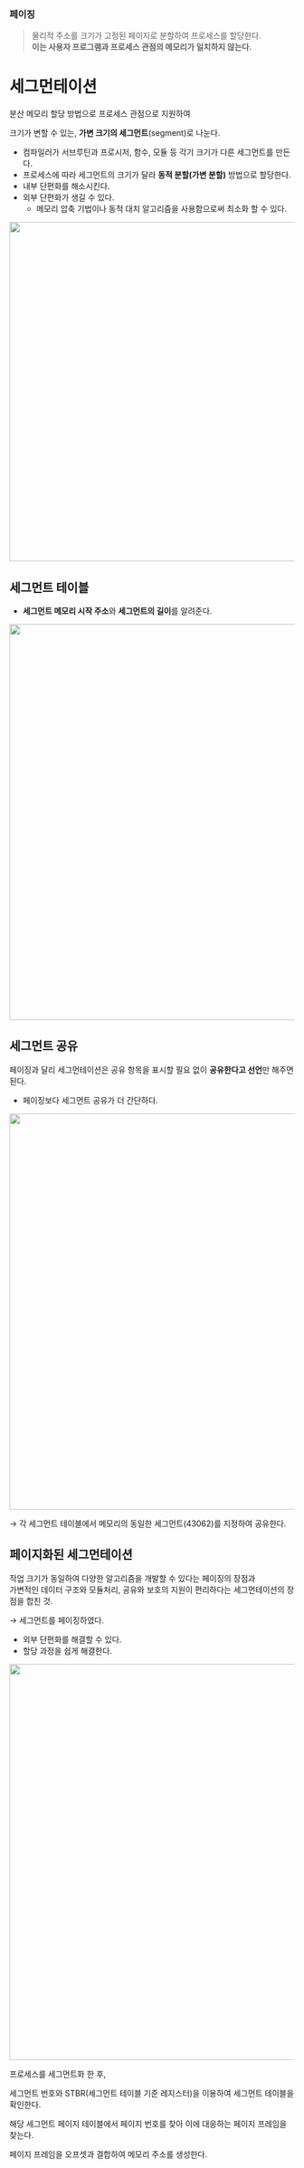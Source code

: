 ### 페이징
> 물리적 주소를 크기가 고정된 페이지로 분할하여 프로세스를 할당한다.  
> **이는 사용자 프로그램과 프로세스 관점의 메모리가 일치하지 않는다.**

# 세그먼테이션

분산 메모리 할당 방법으로 프로세스 관점으로 지원하여 

크기가 변할 수 있는, **가변 크기의 세그먼트**(segment)로 나눈다.

- 컴파일러가 서브루틴과 프로시저, 함수, 모듈 등 각기 크기가 다른 세그먼트를 만든다.
- 프로세스에 따라 세그먼트의 크기가 달라 **동적 분할(가변 분할)** 방법으로 할당한다.
- 내부 단편화를 해소시킨다.
- 외부 단편화가 생길 수 있다.
    - 메모리 압축 기법이나 동적 대치 알고리즘을 사용함으로써 최소화 할 수 있다.

<p align="center">
  <img src="https://github.com/triflingness/CSnCT-Study/blob/427515664c19b82358874f6158ecb3a1e0fe9d5b/OS/imgs/%E1%84%89%E1%85%A6%E1%84%80%E1%85%B3%E1%84%86%E1%85%A5%E1%86%AB%E1%84%90%E1%85%A6%E1%84%8B%E1%85%B5%E1%84%89%E1%85%A7%E1%86%AB/%E1%84%91%E1%85%A6%E1%84%8B%E1%85%B5%E1%84%8C%E1%85%B5%E1%86%BC%E1%84%80%E1%85%AA_%E1%84%89%E1%85%A6%E1%84%80%E1%85%B3%E1%84%86%E1%85%A5%E1%86%AB%E1%84%90%E1%85%A6%E1%84%8B%E1%85%B5%E1%84%89%E1%85%A7%E1%86%AB_%E1%84%86%E1%85%A6%E1%84%86%E1%85%A9%E1%84%85%E1%85%B5_%E1%84%92%E1%85%A1%E1%86%AF%E1%84%83%E1%85%A1%E1%86%BC_%E1%84%87%E1%85%B5%E1%84%80%E1%85%AD.png" width="600">
</p>

## 세그먼트 테이블

- **세그먼트 메모리 시작 주소**와 **세그먼트의 길이**를 알려준다.

<p align="center">
  <img src="https://github.com/triflingness/CSnCT-Study/blob/427515664c19b82358874f6158ecb3a1e0fe9d5b/OS/imgs/%E1%84%89%E1%85%A6%E1%84%80%E1%85%B3%E1%84%86%E1%85%A5%E1%86%AB%E1%84%90%E1%85%A6%E1%84%8B%E1%85%B5%E1%84%89%E1%85%A7%E1%86%AB/%E1%84%89%E1%85%A6%E1%84%80%E1%85%B3%E1%84%86%E1%85%A5%E1%86%AB%E1%84%90%E1%85%A6%E1%84%8B%E1%85%B5%E1%84%89%E1%85%A7%E1%86%AB_%E1%84%8B%E1%85%A8.png" width="700">
</p>

## 세그먼트 공유

페이징과 달리 세그먼테이션은 공유 항목을 표시할 필요 없이 **공유한다고 선언**만 해주면 된다.

- 페이징보다 세그먼트 공유가 더 간단하다.

<p align="center">
  <img src="https://github.com/triflingness/CSnCT-Study/blob/427515664c19b82358874f6158ecb3a1e0fe9d5b/OS/imgs/%E1%84%89%E1%85%A6%E1%84%80%E1%85%B3%E1%84%86%E1%85%A5%E1%86%AB%E1%84%90%E1%85%A6%E1%84%8B%E1%85%B5%E1%84%89%E1%85%A7%E1%86%AB/%E1%84%89%E1%85%A6%E1%84%80%E1%85%B3%E1%84%86%E1%85%A5%E1%86%AB%E1%84%90%E1%85%A6%E1%84%8B%E1%85%B5%E1%84%89%E1%85%A7%E1%86%AB%E1%84%8B%E1%85%A6%E1%84%89%E1%85%A5_%E1%84%89%E1%85%A6%E1%84%80%E1%85%B3%E1%84%86%E1%85%A5%E1%86%AB%E1%84%90%E1%85%B3_%E1%84%80%E1%85%A9%E1%86%BC%E1%84%8B%E1%85%B2.png" width="700">
</p>

→ 각 세그먼트 테이블에서 메모리의 동일한 세그먼트(43062)를 지정하여 공유한다.
## 페이지화된 세그먼테이션

작업 크기가 동일하여 다양한 알고리즘을 개발할 수 있다는 페이징의 장점과  
가변적인 데이터 구조와 모듈처리, 공유와 보호의 지원이 편리하다는 세그먼테이션의 장점을 합친 것.

→ 세그먼트를 페이징하였다.

- 외부 단편화를 해결할 수 있다.
- 할당 과정을 쉽게 해결한다.

<p align="center">
  <img src="https://github.com/triflingness/CSnCT-Study/blob/427515664c19b82358874f6158ecb3a1e0fe9d5b/OS/imgs/%E1%84%89%E1%85%A6%E1%84%80%E1%85%B3%E1%84%86%E1%85%A5%E1%86%AB%E1%84%90%E1%85%A6%E1%84%8B%E1%85%B5%E1%84%89%E1%85%A7%E1%86%AB/%E1%84%91%E1%85%A6%E1%84%8B%E1%85%B5%E1%84%8C%E1%85%B5%E1%84%92%E1%85%AA%E1%84%83%E1%85%AC%E1%86%AB_%E1%84%89%E1%85%A6%E1%84%80%E1%85%B3%E1%84%86%E1%85%A5%E1%86%AB%E1%84%90%E1%85%B3_%E1%84%86%E1%85%A6%E1%84%86%E1%85%A9%E1%84%85%E1%85%B5_%E1%84%8C%E1%85%AE%E1%84%89%E1%85%A9_%E1%84%87%E1%85%A7%E1%86%AB%E1%84%92%E1%85%AA%E1%86%AB_%E1%84%8B%E1%85%A8.png" width="700">
</p>

프로세스를 세그먼트화 한 후,

세그먼트 번호와 STBR(세그먼트 테이블 기준 레지스터)을 이용하여 세그먼트 테이블을 확인한다.

해당 세그먼트 페이지 테이블에서 페이지 번호를 찾아 이에 대응하는 페이지 프레임을 찾는다.

페이지 프레임을 오프셋과 결합하여 메모리 주소를 생성한다.
